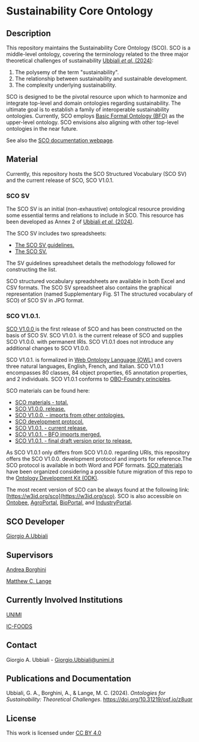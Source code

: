 # Sustainability Core Ontology

## Description

This repository maintains the Sustainability Core Ontology (SCO). SCO is a middle-level ontology, covering the terminology related to the three major theoretical challenges of sustainability [Ubbiali *et al.* (2024)](https://doi.org/10.31219/osf.io/z8uqr ):
1) The polysemy of the term "sustainability".
2) The relationship between sustainability and sustainable development.
3) The complexity underlying sustainability.
   
SCO is designed to be the pivotal resource upon which to harmonize and integrate top-level and domain ontologies regarding sustainability. The ultimate goal is to establish a family of interoperable sustainability ontologies. Currently, SCO employs [Basic Formal Ontology (BFO)](https://github.com/BFO-ontology/BFO-2020) as the upper-level ontology. SCO envisions also aligning with other top-level ontologies in the near future.

See also the [SCO documentation webpage](https://gioubbiali.github.io/Sustainability-Core-Ontology/).

## Material

Currently, this repository hosts the SCO Structured Vocabulary (SCO SV) and the current release of SCO, SCO V1.0.1. 

### SCO SV

The SCO SV is an initial (non-exhaustive) ontological resource providing some essential terms and relations to include in SCO. This resource has been developed as Annex 2 of [Ubbiali *et al.* (2024)](https://doi.org/10.31219/osf.io/z8uqr).

The SCO SV includes two spreadsheets: 

- [The SCO SV guidelines.](https://github.com/gioUbbiali/Sustainability-Core-Ontology/tree/main/SCO%20SV%20guidelines)
- [The SCO SV.](https://github.com/gioUbbiali/Sustainability-Core-Ontology/tree/main/SCO%20SV%20guidelines) 

The SV guidelines spreadsheet details the methodology followed for constructing the list.

SCO structured vocabulary spreadsheets are available in both Excel and CSV formats. The SCO SV spreadsheet also contains the graphical representation (named Supplementary Fig. S1 The structured vocabulary of SCO) of SCO SV in JPG format.

### SCO V1.0.1.

[SCO V1.0.0 ](https://github.com/gioUbbiali/Sustainability-Core-Ontology/releases/tag/v1.0.0)is the first release of SCO and has been constructed on the basis of SCO SV. SCO V1.0.1. is the current release of SCO and supplies SCO V1.0.0. with permanent IRIs. SCO V1.0.1 does not introduce any additional changes to SCO V1.0.0. 

SCO V1.0.1. is formalized in [Web Ontology Language (OWL)](https://www.w3.org/TR/owl2-overview/) and covers three natural languages, English, French, and Italian. SCO V1.0.1 encompasses 80 classes, 84 object properties, 65 annotation properties, and 2 individuals. SCO V1.0.1 conforms to [OBO-Foundry principles](https://obofoundry.org/principles/fp-000-summary.html).

SCO materials can be found here:

- [SCO materials - total.](https://github.com/gioUbbiali/Sustainability-Core-Ontology/tree/main/SCO%20material)
- [SCO V1.0.0. release.](https://github.com/gioUbbiali/Sustainability-Core-Ontology/releases/tag/v1.0.0)
- [SCO V1.0.0. - imports from other ontologies.](https://github.com/gioUbbiali/Sustainability-Core-Ontology/tree/main/SCO%20material/src/ontology/imports)
- [SCO development protocol.](https://github.com/gioUbbiali/Sustainability-Core-Ontology/tree/main/SCO%20material/SCO%20development%20protocol)
- [SCO V1.0.1. - current release.](https://github.com/gioUbbiali/Sustainability-Core-Ontology/blob/main/SCO.owl)
- [SCO V1.0.1. - BFO imports merged.](https://github.com/gioUbbiali/Sustainability-Core-Ontology/blob/main/SCO%20-%20BFO%20merged.owl)
- [SCO V1.0.1. - final draft version prior to release.](https://github.com/gioUbbiali/Sustainability-Core-Ontology/tree/main/SCO%20material/src/ontology)

As SCO V1.0.1 only differs from SCO V1.0.0. regarding URIs, this repository offers the SCO V1.0.0. development protocol and imports for reference.The SCO protocol is available in both Word and PDF formats. [SCO materials](https://github.com/gioUbbiali/Sustainability-Core-Ontology/tree/main/SCO) have been organized considering a possible future migration of this repo to the [Ontology Development Kit (ODK)](https://github.com/INCATools/ontology-development-kit).

The most recent version of SCO can be always found at the following link: [https://w3id.org/sco](https://w3id.org/sco). SCO is also accessible on [Ontobee](https://ontobee.org/ontology/SCO), [AgroPortal](https://agroportal.lirmm.fr/ontologies/SCO), [BioPortal](https://bioportal.bioontology.org/ontologies/SCO_V1), and [IndustryPortal](https://industryportal.enit.fr/ontologies/SCO).

##  SCO Developer   

[Giorgio A.Ubbiali](https://orcid.org/0000-0001-7872-1770)

##  Supervisors  

[Andrea Borghini](https://orcid.org/0000-0002-2239-1482)

[Matthew C. Lange](https://orcid.org/0000-0002-6148-7962)


## Currently Involved Institutions

[UNIMI](https://www.unimi.it/it)

[IC-FOODS](https://www.ic-foods.org/)


## Contact

Giorgio A. Ubbiali - Giorgio.Ubbiali@unimi.it


## Publications and Documentation

Ubbiali, G. A., Borghini, A., & Lange, M. C. (2024). *Ontologies for Sustainability: Theoretical Challenges*. https://doi.org/10.31219/osf.io/z8uqr 


## License
This work is licensed under [CC BY 4.0 ](https://creativecommons.org/licenses/by/4.0/)
